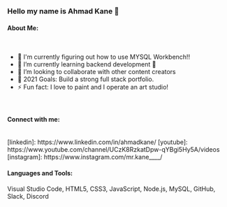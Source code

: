 ### Hello my name is Ahmad Kane 👋


#### About Me:
<br>
<ul>
<li>🔭 I'm currently figuring out how to use MYSQL Workbench!!
<li>🌱 I’m currently learning backend development 🤣
<li>👯 I’m looking to collaborate with other content creators
<li>🥅 2021 Goals: Build a strong full stack portfolio.
<li>⚡ Fun fact: I love to paint and I operate an art studio!
</ul>
<br>

#### Connect with me:
<br>
[linkedin]: https://www.linkedin.com/in/ahmadkane/
[youtube]: https://www.youtube.com/channel/UCzK8RzkatDpw-qYBgi5Hy5A/videos
[instagram]: https://www.instagram.com/mr.kane____/

<br>

#### Languages and Tools:
Visual Studio Code, HTML5, CSS3, JavaScript, Node.js, MySQL, GitHub, Slack, Discord


